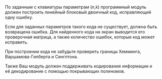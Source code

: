 По заданным с клавиатуры параметрам (n,k) программный модуль должен построить линейный блоковый двоичный код, исправляющий одну ошибку.

Если для заданных параметров такого кода не существует, должна быть возвращена ошибка. Для найденного кода на экран выводится его проверочная матрица, а также количество ошибок, которые код может исправить. 

При построении кода не забудьте проверить границы Хемминга, Варшамова-Гилберта и Синглтона.

Также Ваш модуль должен поддерживать кодирование информации и её декодирование с помощью покрывающих полиномов.
